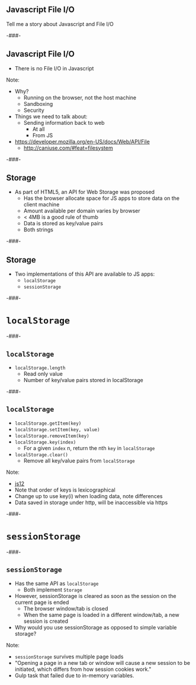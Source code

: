 ## Javascript File I/O

<!-- .slide: class="section-title" data-background="/lib/images/section-bkg.png" -->

Tell me a story about Javascript and File I/O

-###-

## Javascript File I/O

* There is no File I/O in Javascript

Note:
* Why?
	* Running on the browser, not the host machine
	* Sandboxing
	* Security
* Things we need to talk about:
	* Sending information back to web
		* At all
		* From JS
* <https://developer.mozilla.org/en-US/docs/Web/API/File>
	* <http://caniuse.com/#feat=filesystem>

-###-

## Storage

* As part of HTML5, an API for Web Storage was proposed
	* Has the browser allocate space for JS apps to store data on the client machine
	* Amount available per domain varies by browser
	* < 4MB is a good rule of thumb
	* Data is stored as key/value pairs
	* Both strings

-###-

## Storage

* Two implementations of this API are available to JS apps:
	* `localStorage`
	* `sessionStorage`

-###-

# `localStorage`

<!-- .slide: class="section-title" data-background="/lib/images/section-bkg.png" -->

-###-

## `localStorage`

* `localStorage.length`
	* Read only value
	* Number of key/value pairs stored in localStorage

-###-

## `localStorage`

* `localStorage.getItem(key)`
* `localStorage.setItem(key, value)`
* `localStorage.removeItem(key)`
* `localStorage.key(index)`
	* For a given `index` n, return the nth `key` in `localStorage`
* `localStorage.clear()`
	* Remove all key/value pairs from `localStorage`

Note:
* [js12](https://github.com/rebecca-makar/rebecca-makar.github.io/blob/master/1520/examples/js/js12_storage.html)
* Note that order of keys is lexicographical
* Change up to use key(i) when loading data, note differences
* Data saved in storage under http, will be inaccessible via https

-###-

# `sessionStorage`

<!-- .slide: class="section-title" data-background="/lib/images/section-bkg.png" -->

-###-

## `sessionStorage`

* Has the same API as `localStorage`
	* Both implement `Storage`
* However, sessionStorage is cleared as soon as the session on the current page is ended
	* The browser window/tab is closed
	* When the same page is loaded in a different window/tab, a new session is created
* Why would you use sessionStorage as opposed to simple variable storage?


Note:
* `sessionStorage` survives multiple page loads
* "Opening a page in a new tab or window will cause a new session to be initiated, which differs from how session cookies work."
* Gulp task that failed due to in-memory variables.
